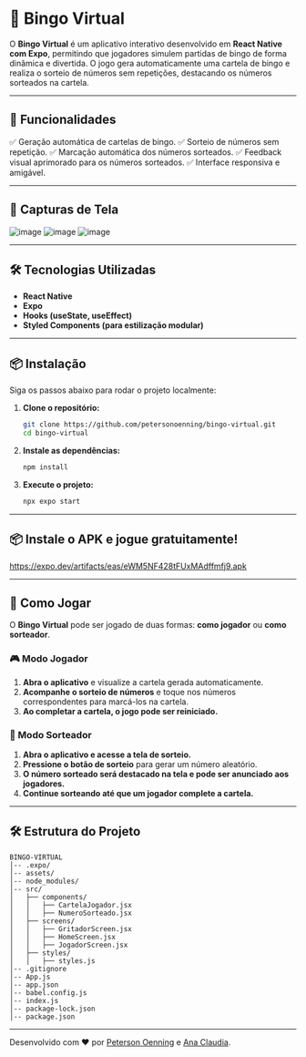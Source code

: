 # 🎱 Bingo Virtual

O **Bingo Virtual** é um aplicativo interativo desenvolvido em **React Native com Expo**, permitindo que jogadores simulem partidas de bingo de forma dinâmica e divertida. O jogo gera automaticamente uma cartela de bingo e realiza o sorteio de números sem repetições, destacando os números sorteados na cartela.

---

## 🚀 Funcionalidades

✅ Geração automática de cartelas de bingo.
✅ Sorteio de números sem repetição.
✅ Marcação automática dos números sorteados.
✅ Feedback visual aprimorado para os números sorteados.
✅ Interface responsiva e amigável.

---

## 📸 Capturas de Tela

![image](https://github.com/user-attachments/assets/e7932c26-caac-4004-b8b8-318b2eaca297)
![image](https://github.com/user-attachments/assets/cc136830-e06a-44a5-8ac7-3510bc5c3a10)
![image](https://github.com/user-attachments/assets/eabe7e37-fc00-45ce-a12d-aacf0c8a0de3)



---

## 🛠️ Tecnologias Utilizadas

- **React Native**
- **Expo**
- **Hooks (useState, useEffect)**
- **Styled Components (para estilização modular)**

---

## 📦 Instalação

Siga os passos abaixo para rodar o projeto localmente:

1. **Clone o repositório:**
   ```sh
   git clone https://github.com/petersonoenning/bingo-virtual.git
   cd bingo-virtual
   ```

2. **Instale as dependências:**
   ```sh
   npm install
   ```

3. **Execute o projeto:**
   ```sh
   npx expo start
   ```

---

## 📦 Instale o APK e jogue gratuitamente!

https://expo.dev/artifacts/eas/eWM5NF428tFUxMAdffmfj9.apk

---

## 📜 Como Jogar

O **Bingo Virtual** pode ser jogado de duas formas: **como jogador** ou **como sorteador**.

### 🎮 Modo Jogador
1. **Abra o aplicativo** e visualize a cartela gerada automaticamente.
2. **Acompanhe o sorteio de números** e toque nos números correspondentes para marcá-los na cartela.
3. **Ao completar a cartela, o jogo pode ser reiniciado.**

### 🎲 Modo Sorteador
1. **Abra o aplicativo e acesse a tela de sorteio.**
2. **Pressione o botão de sorteio** para gerar um número aleatório.
3. **O número sorteado será destacado na tela e pode ser anunciado aos jogadores.**
4. **Continue sorteando até que um jogador complete a cartela.**

---

## 🛠️ Estrutura do Projeto

```
BINGO-VIRTUAL
│-- .expo/
│-- assets/
│-- node_modules/
│-- src/
│   ├── components/
│   │   ├── CartelaJogador.jsx
│   │   ├── NumeroSorteado.jsx
│   ├── screens/
│   │   ├── GritadorScreen.jsx
│   │   ├── HomeScreen.jsx
│   │   ├── JogadorScreen.jsx
│   ├── styles/
│   │   ├── styles.js
│-- .gitignore
│-- App.js
│-- app.json
│-- babel.config.js
│-- index.js
│-- package-lock.json
│-- package.json
```
---

Desenvolvido com ❤️ por [Peterson Oenning](https://github.com/petersonoenning) e [Ana Claudia](https://github.com/anaclauds).
